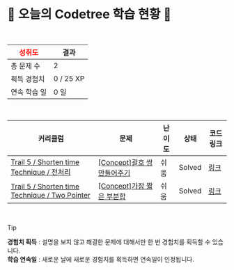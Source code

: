 # 🌲 오늘의 Codetree 학습 현황 🌲

<br />

| <span style="color:red;display:block;text-align:center;"> **성취도**</span> | 결과 |
|---|---|
| 총 문제 수 | 2 |
| 획득 경험치 | 0 / 25 XP |
| 연속 학습 일 | 0 일 |

<br />

|커리큘럼|문제|난이도|상태|코드 링크|
|---|---|---|---|---|
|[Trail 5 / Shorten time Technique / 전처리](https://www.codetree.ai/trail-info/intermediate-mid/)|[[Concept]괄호 쌍 만들어주기](https://www.codetree.ai/trails/complete/curated-cards/intro-pair-parentheses/)|쉬움|Solved|[링크](https://github.com/Juungmini0601/code-tree-java/blob/main/250404/%EA%B4%84%ED%98%B8%20%EC%8C%8D%20%EB%A7%8C%EB%93%A4%EC%96%B4%EC%A3%BC%EA%B8%B0/pair-parentheses.java)|
|[Trail 5 / Shorten time Technique / Two Pointer](https://www.codetree.ai/trail-info/intermediate-mid/)|[[Concept]가장 짧은 부분합](https://www.codetree.ai/trails/complete/curated-cards/intro-shortest-subtotal/)|쉬움|Solved|[링크](https://github.com/Juungmini0601/code-tree-java/blob/main/250404/%EA%B0%80%EC%9E%A5%20%EC%A7%A7%EC%9D%80%20%EB%B6%80%EB%B6%84%ED%95%A9/shortest-subtotal.java)|


<br />

> [!TIP]
> **경험치 획득** : 설명을 보지 않고 해결한 문제에 대해서만 한 번 경험치를 획득할 수 있습니다.  
> **학습 연속일** : 새로운 날에 새로운 경험치를 획득하면 연속일이 인정됩니다.

